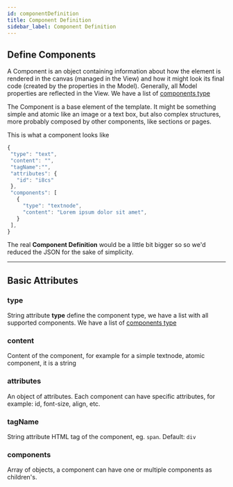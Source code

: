 ```yaml
---
id: componentDefinition
title: Component Definition
sidebar_label: Component Definition
---
```

## Define Components
A Component is an object containing information about how the element is rendered in the canvas (managed in the View) and how it might look its final code (created by the properties in the Model). Generally, all Model properties are reflected in the View. 
We have a list of [components type](components/intro/componentTypes#components-type) 

The Component is a base element of the template. It might be something simple and atomic like an image or a text box, but also complex structures, more probably composed by other components, like sections or pages.

This is what a component looks like

```js
{
 "type": "text",
 "content": "",
 "tagName":"",
 "attributes": {
   "id": "i8cs"
 },
 "components": [
   {
     "type": "textnode",
     "content": "Lorem ipsum dolor sit amet",     
   }
 ],
}
```
The real **Component Definition** would be a little bit bigger so so we'd reduced the JSON for the sake of simplicity.

---

## Basic Attributes



### type
String attribute **type** define the component type, we have a list with all supported components. We have a list of [components type](components/intro/componentTypes#components-type) 

### content
Content of the component, for example for a simple textnode, atomic component, it is a string 
### attributes
An object of attributes. Each component can have specific attributes, for example: id, font-size, align, etc.

### tagName
String attribute HTML tag of the component, eg. `span`. Default: `div` 

### components
Array of objects, a component can have one or multiple components as children's. 

